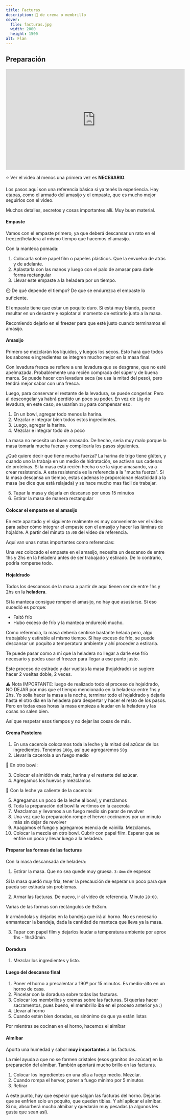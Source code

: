 ```yaml
---
title: Facturas
description: 🥐 de crema o membrillo
cover:
  file: facturas.jpg
  width: 2000
  height: 1500
alt: Flan
---
```


## Preparación

<div class="youtubeWrapper">
<iframe width="560" height="315" src="https://www.youtube-nocookie.com/embed/3BPFp2uPmRk" title="YouTube video player" frameborder="0" allow="accelerometer; autoplay; clipboard-write; encrypted-media; gyroscope; picture-in-picture" allowfullscreen></iframe>
</div>

⭐ Ver el video al menos una primera vez es **NECESARIO**.

Los pasos aquí son una referencia básica si ya tenés la experiencia. Hay etapas, como el armado del amasijo y el empaste, que es mucho mejor seguirlos con el video.

Muchos detalles, secretos y cosas importantes allí. Muy buen material.

#### Empaste

Vamos con el empaste primero, ya que deberá descansar un rato en el freezer/heladera al mismo tiempo que hacemos el amasijo.

Con la manteca pomada:

1. Colocarla sobre papel film o papeles plásticos. Que la envuelva de atrás y de adelante.
2. Aplastarla con las manos y luego con el palo de amasar para darle forma rectangular
3. Llevar este empaste a la heladera por un tiempo.

⏲️ De qué depende el tiempo? De que se endurezca el empaste lo suficiente.

El empaste tiene que estar un poquito duro. Si está muy blando, puede resultar en un desastre y explotar al momento de estirarlo junto a la masa.

Recomiendo dejarlo en el freezer para que esté justo cuando terminamos el amasijo.

#### Amasijo

Primero se mezclarán los líquidos, y luegos los secos. Esto hará que todos los sabores e ingredientes se integren mucho mejor en la masa final.

Con levadura fresca se refiere a una levadura que se desgrane, que no esté apelmazada. Probablemente una recién comprada del súper y de buena marca. Se puede hacer con levadura seca (se usa la mitad del peso), pero tendrá mejor sabor con una fresca.

Luego, para conservar el restante de la levadura, se puede congerlar. Pero al descongelar ya habrá perdido un poco su poder. En vez de `10g` de levadura, en este caso, se usarían `15g` para compensar eso.

1. En un bowl, agregar todo menos la harina.
2. Mezclar e integrar bien todos estos ingredientes.
3. Luego, agregar la harina.
4. Mezclar e integrar todo de a poco

La masa no necesita un buen amasado. De hecho, sería muy malo porque la masa tomaría mucha fuerza y complicaría los pasos siguientes.

¿Qué quiere decir que tiene mucha fuerza? La harina de trigo tiene glúten, y cuando uno la trabaja en un medio de hidratación, se activan sus cadenas de proteínas. Si la masa está recién hecha o se la sigue amasando, va a crear resistencia. A esta resistencia es la referencia a la "mucha fuerza". Si la masa descansa un tiempo, estas cadenas le proporcionan elasticidad a la masa (se dice que está relajada) y se hace mucho mas fácil de trabajar.

5. Tapar la masa y dejarla en descanso por unos 15 minutos
6. Estirar la masa de manera rectangular

#### Colocar el empaste en el amasijo

En este apartado y el siguiente realmente es muy conveniente ver el video para saber cómo integrar el empaste con el amasijo y hacer las láminas de hojaldre. A partir del minuto `15:00` del video de referencia.

Aquí van unas notas importantes como referencias:

Una vez colocado el empaste en el amasijo, necesita un descanso de entre 1hs y 2hs en la heladera antes de ser trabajado y estirado. De lo contrario, podría romperse todo.

#### Hojaldrado

Todos los descansos de la masa a partir de aquí tienen ser de entre 1hs y 2hs en la **heladera**.

Si la manteca consigue romper el amasijo, no hay que asustarse. Si eso sucedió es porque:

- Faltó frío
- Hubo exceso de frío y la manteca endureció mucho.

Como referencia, la masa debería sentirse bastante helada pero, algo trabajable y estirable al mismo tiempo. Si hay exceso de frío, se puede descansar un poquito a temperatura ambiente y ahí proceder a estirarla.

Te puede pasar como a mí que la heladera no llegar a darle ese frío necesario y podes usar el freezer para llegar a ese punto justo.

Este proceso de estirado y dar vueltas la masa (hojaldrado) se sugiere hacer 2 vueltas doble, 2 veces.

⚠️ Nota IMPORTANTE: luego de realizado todo el proceso de hojaldrado, NO DEJAR por más que el tiempo mencionado en la heladera: entre 1hs y 2hs. Yo solía hacer la masa a la noche, terminar todo el hojaldrado y dejarla hasta el otro día en la heladera para despertar y hacer el resto de los pasos. Pero en todas esas horas la masa empieza a leudar en la heladera y las cosas no salen bien.

Así que respetar esos tiempos y no dejar las cosas de más.

#### Crema Pastelera

1. En una cacerola colocamos toda la leche y la mitad del azúcar de los ingredientes. Tenemos `100g`, así que agregaremos `50g`
2. Llevar la cacerola a un fuego medio

🥣 En otro bowl:

3. Colocar el almidón de maiz, harina y el restante del azúcar.
4. Agregamos los huevos y mezclamos

🥛 Con la leche ya caliente de la cacerola:

5. Agregamos un poco de la leche al bowl, y mezclamos
6. Toda la preparación del bowl la vertimos en la cacerola
7. Mezclamos y llevamos a un fuego medio sin parar de revolver
8. Una vez que la preparación rompe el hervor cocinamos por un minuto más sin dejar de revolver
9. Apagamos el fuego y agregamos esencia de vainilla. Mezclamos.
10. Colocar la mezcla en otro bowl. Cubrir con papel film. Esperar que se enfríe un poco y llevar luego a la heladera.

#### Preparar las formas de las facturas

Con la masa descansada de heladera:

1. Estirar la masa. Que no sea quede muy gruesa. `3-4mm` de espesor.

Si la masa quedó muy fría, tener la precaución de esperar un poco para que pueda ser estirada sin problemas.

2. Armar las facturas. De nuevo, ir al video de referencia. Minuto `28:00`.

Varias de las formas son rectángulos de 9x3cm.

Ir armándolas y dejarlas en la bandeja que irá al horno. No es necesario enmantecar la bandeja, dada la cantidad de manteca que lleva ya la masa.

3. Tapar con papel film y dejarlos leudar a temperatura ambiente por aprox 1hs - 1hs30min.

#### Doradura

1. Mezclar los ingredientes y listo.

#### Luego del descanso final

1. Poner el horno a precalentar a 190º por 15 minutos. Es medio-alto en un horno de casa.
2. Pincelar con la doradura sobre todas las facturas.
3. Colocar los membrillos y cremas sobre las facturas. Si querías hacer sacramentos, pues bueno, el membrillo iba en el proceso anterior ya :)
4. Llevar al horno
5. Cuando estén bien doradas, es sinónimo de que ya están listas

Por mientras se cocinan en el horno, hacemos el almíbar

#### Almíbar

Aporta una humedad y sabor **muy importantes** a las facturas.

La miel ayuda a que no se formen cristales (esos granitos de azúcar) en la preparación del almíbar. También aportará mucho brillo en las facturas.

1. Colocar los ingredientes en una olla a fuego medio. Mezclar.
2. Cuando rompa el hervor, poner a fuego mínimo por 5 minutos
3. Retirar

A este punto, hay que esperar que salgan las facturas del horno. Dejarlas que se enfrien solo un poquito, que queden tibias. Y ahí aplicar el almíbar. Si no, absorberá mucho almíbar y quedarán muy pesadas (a algunos les gusta que sean así).
